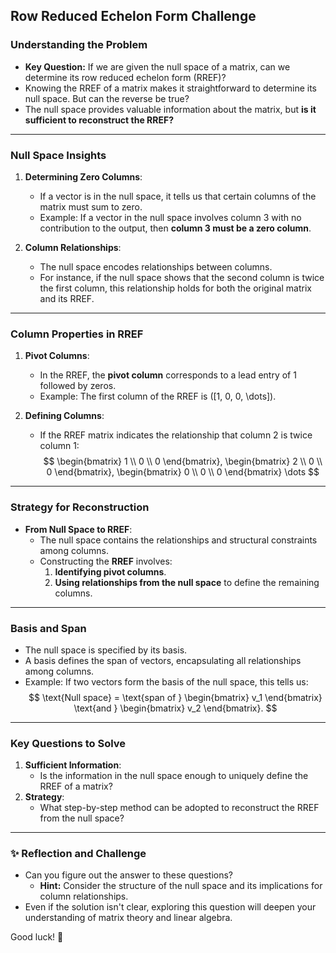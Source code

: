 ## Row Reduced Echelon Form Challenge

### Understanding the Problem
- **Key Question:** If we are given the null space of a matrix, can we determine its row reduced echelon form (RREF)?
- Knowing the RREF of a matrix makes it straightforward to determine its null space. But can the reverse be true?
- The null space provides valuable information about the matrix, but **is it sufficient to reconstruct the RREF?**

---

### Null Space Insights

1. **Determining Zero Columns**:
    - If a vector is in the null space, it tells us that certain columns of the matrix must sum to zero.
    - Example: If a vector in the null space involves column 3 with no contribution to the output, then **column 3 must be a zero column**.

2. **Column Relationships**:
    - The null space encodes relationships between columns.
    - For instance, if the null space shows that the second column is twice the first column, this relationship holds for both the original matrix and its RREF.

---

### Column Properties in RREF
1. **Pivot Columns**:
    - In the RREF, the **pivot column** corresponds to a lead entry of 1 followed by zeros.
    - Example: The first column of the RREF is \([1, 0, 0, \dots]\).

2. **Defining Columns**:
    - If the RREF matrix indicates the relationship that column 2 is twice column 1:
      $$
      \begin{bmatrix} 1 \\ 0 \\ 0 \end{bmatrix}, 
      \begin{bmatrix} 2 \\ 0 \\ 0 \end{bmatrix}, 
      \begin{bmatrix} 0 \\ 0 \\ 0 \end{bmatrix} \dots
      $$

---

### Strategy for Reconstruction
- **From Null Space to RREF**:
    - The null space contains the relationships and structural constraints among columns.
    - Constructing the **RREF** involves:
        1. **Identifying pivot columns**.
        2. **Using relationships from the null space** to define the remaining columns.

---

### Basis and Span
- The null space is specified by its basis.
- A basis defines the span of vectors, encapsulating all relationships among columns.
- Example: If two vectors form the basis of the null space, this tells us:
    $$
    \text{Null space} = \text{span of } \begin{bmatrix} v_1 \end{bmatrix} \text{and } \begin{bmatrix} v_2 \end{bmatrix}.
    $$

---

### Key Questions to Solve
1. **Sufficient Information**:
    - Is the information in the null space enough to uniquely define the RREF of a matrix?
2. **Strategy**:
    - What step-by-step method can be adopted to reconstruct the RREF from the null space?

---

### ✨ Reflection and Challenge
- Can you figure out the answer to these questions?
    - **Hint:** Consider the structure of the null space and its implications for column relationships.
- Even if the solution isn't clear, exploring this question will deepen your understanding of matrix theory and linear algebra.

Good luck! 🚀